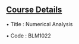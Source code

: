 ## [Course Details](http://www.bologna.yildiz.edu.tr/index.php?r=course/view&id=9452&aid=3)
• Title : Numerical Analysis

• Code  : BLM1022
